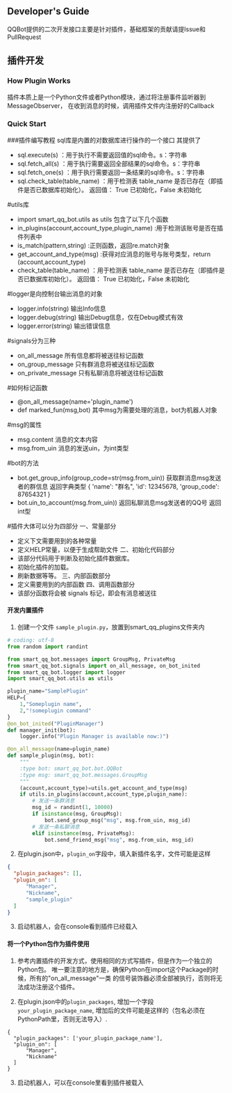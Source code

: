Developer's Guide
-----------------

QQBot提供的二次开发接口主要是针对插件，基础框架的贡献请提Issue和PullRequest

## 插件开发

### How Plugin Works
插件本质上是一个Python文件或者Python模块，通过将注册事件监听器到MessageObserver，
在收到消息的时候，调用插件文件内注册好的Callback

### Quick Start

###插件编写教程
sql库是内置的对数据库进行操作的一个接口
其提供了
+   sql.execute(s)      ：用于执行不需要返回值的sql命令。s：字符串
+   sql.fetch_all(s)    ：用于执行需要返回全部结果的sql命令。s：字符串
+   sql.fetch_one(s)    ：用于执行需要返回一条结果的sql命令。s：字符串
+   sql.check_table(table_name)     ：用于检测表 table_name 是否已存在（即插件是否已数据库初始化）。
                                   返回值： True 已初始化，False 未初始化



#utils库
+ import smart_qq_bot.utils as utils
包含了以下几个函数
+ in_plugins(account,account_type,plugin_name)   :用于检测该账号是否在插件列表中
+ is_match(pattern,string)   :正则函数，返回re.match对象
+ get_account_and_type(msg)  :获得对应消息的账号与账号类型，return (account,account_type)
+ check_table(table_name)     ：用于检测表 table_name 是否已存在（即插件是否已数据库初始化）。
                             返回值： True 已初始化，False 未初始化


#logger是向控制台输出消息的对象
+   logger.info(string)     输出Info信息
+   logger.debug(string)    输出Debug信息，仅在Debug模式有效
+   logger.error(string)    输出错误信息



#signals分为三种
+   on_all_message      所有信息都将被送往标记函数
+   on_group_message    只有群消息将被送往标记函数
+   on_private_message  只有私聊消息将被送往标记函数

#如何标记函数
+ @on_all_message(name='plugin_name')
+ def marked_fun(msg,bot)
   其中msg为需要处理的消息，bot为机器人对象



#msg的属性
+   msg.content     消息的文本内容
+   msg.from_uin    消息的发送uin，为int类型

#bot的方法
+   bot.get_group_info(group_code=str(msg.from_uin))    获取群消息msg发送者的群信息
                                                       返回字典类型
                                                       {
                                                           'name':         "群名",
                                                           'id':            12345678,
                                                           'group_code':    87654321
                                                       }
+   bot.uin_to_account(msg.from_uin))                   返回私聊消息msg发送者的QQ号
                                                       返回int型



#插件大体可以分为四部分
一、常量部分
+   定义下文需要用到的各种常量
+   定义HELP常量，以便于生成帮助文件
二、初始化代码部分
+   该部分代码用于判断及初始化插件数据库。
+   初始化插件的加载。
+   刷新数据等等。
三、内部函数部分
+   定义需要用到的内部函数
四、调用函数部分
+   该部分函数将会被 signals 标记，即会有消息被送往

#### 开发内置插件

1. 创建一个文件 `sample_plugin.py`，放置到smart\_qq_plugins文件夹内

```python
# coding: utf-8
from random import randint

from smart_qq_bot.messages import GroupMsg, PrivateMsg
from smart_qq_bot.signals import on_all_message, on_bot_inited
from smart_qq_bot.logger import logger
import smart_qq_bot.utils as utils

plugin_name="SamplePlugin"
HELP={
    1,"Someplugin name",
    2,"!someplugin command"
}
@on_bot_inited("PluginManager")
def manager_init(bot):
    logger.info("Plugin Manager is available now:)")

@on_all_message(name=plugin_name)
def sample_plugin(msg, bot):
    """
    :type bot: smart_qq_bot.bot.QQBot
    :type msg: smart_qq_bot.messages.GroupMsg
    """
    (account,account_type)=utils.get_account_and_type(msg)
    if utils.in_plugins(account,account_type,plugin_name):
        # 发送一条群消息
        msg_id = randint(1, 10000)
        if isinstance(msg, GroupMsg):
            bot.send_group_msg("msg", msg.from_uin, msg_id)
        # 发送一条私聊消息
        elif isinstance(msg, PrivateMsg):
            bot.send_friend_msg("msg", msg.from_uin, msg_id)
```

2. 在plugin.json中，`plugin_on`字段中，填入新插件名字，文件可能是这样
```json
{
  "plugin_packages": [],
  "plugin_on": [
      "Manager",
      "Nickname",
      "sample_plugin"
  ]
}
```

3. 启动机器人，会在console看到插件已经载入

#### 将一个Python包作为插件使用

1. 参考内置插件的开发方式，使用相同的方式写插件，但是作为一个独立的Python包。
唯一要注意的地方是，确保Python在import这个Package的时候，所有的"on_all_message"一类
的信号装饰器必须全部被执行，否则将无法成功注册这个插件。

2. 在plugin.json中的`plugin_packages`, 增加一个字段`your_plugin_package_name`,
增加后的文件可能是这样的（包名必须在PythonPath里，否则无法导入）.
```
{
  "plugin_packages": ['your_plugin_package_name'],
  "plugin_on": [
      "Manager",
      "Nickname"
  ]
}
```

3. 启动机器人，可以在console里看到插件被载入

